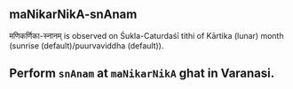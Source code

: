 ## maNikarNikA-snAnam

मणिकर्णिका-स्नानम् is observed on Śukla-Caturdaśī tithi of Kārtika (lunar) month (sunrise (default)/puurvaviddha (default)).

Perform `snAnam` at `maNikarNikA` ghat in Varanasi.
---
